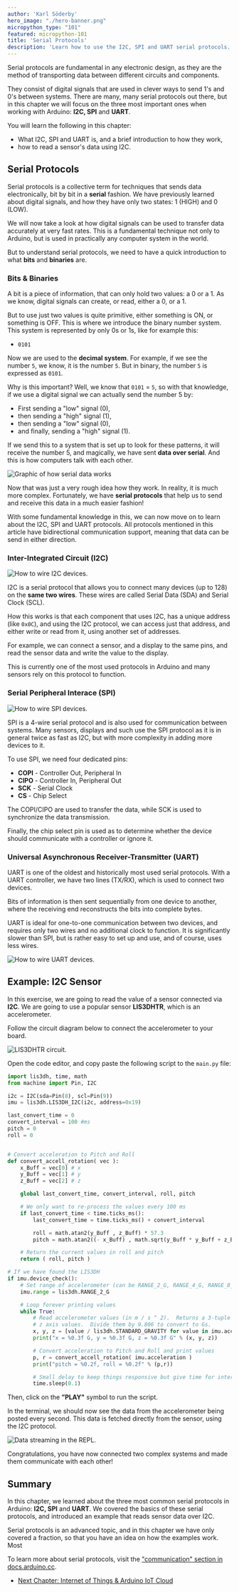```yaml
---
author: 'Karl Söderby'
hero_image: "./hero-banner.png"
micropython_type: "101"
featured: micropython-101
title: 'Serial Protocols'
description: 'Learn how to use the I2C, SPI and UART serial protocols.'
---
```


Serial protocols are fundamental in any electronic design, as they are the method of transporting data between different circuits and components.

They consist of digital signals that are used in clever ways to send 1's and 0's between systems. There are many, many serial protocols out there, but in this chapter we will focus on the three most important ones when working with Arduino: **I2C, SPI** and **UART**.

You will learn the following in this chapter:
- What I2C, SPI and UART is, and a brief introduction to how they work,
- how to read a sensor's data using I2C.

## Serial Protocols

Serial protocols is a collective term for techniques that sends data electronically, bit by bit in a **serial** fashion. We have previously learned about digital signals, and how they have only two states: 1 (HIGH) and 0 (LOW). 

We will now take a look at how digital signals can be used to transfer data accurately at very fast rates. This is a fundamental technique not only to Arduino, but is used in practically any computer system in the world.

But to understand serial protocols, we need to have a quick introduction to what **bits** and **binaries** are.

### Bits & Binaries

A bit is a piece of information, that can only hold two values: a 0 or a 1. As we know, digital signals can create, or read, either a 0, or a 1.

But to use just two values is quite primitive, either something is ON, or something is OFF. This is where we introduce the binary number system. This system is represented by only 0s or 1s, like for example this:

- `0101`

Now we are used to the **decimal system**. For example, if we see the number `5`, we know, it is the number `5`. But in binary, the number `5` is expressed as `0101`.

Why is this important? Well, we know that `0101` = `5`, so with that knowledge, if we use a digital signal we can actually send the number 5 by:
- First sending a "low" signal (0),
- then sending a "high" signal (1),
- then sending a "low" signal (0),
- and finally, sending a "high" signal (1).

If we send this to a system that is set up to look for these patterns, it will receive the number 5, and magically, we have sent **data over serial**. And this is how computers talk with each other.

![Graphic of how serial data works]()

Now that was just a very rough idea how they work. In reality, it is much more complex. Fortunately, we have **serial protocols** that help us to send and receive this data in a much easier fashion!

With some fundamental knowledge in this, we can now move on to learn about the I2C, SPI and UART protocols. All protocols mentioned in this article have bidirectional communication support, meaning that data can be send in either direction.

### Inter-Integrated Circuit (I2C)

![How to wire I2C devices.](assets/i2c.png)

I2C is a serial protocol that allows you to connect many devices (up to 128) on the **same two wires**. These wires are called Serial Data (SDA) and Serial Clock (SCL).

How this works is that each component that uses I2C, has a unique address (like `0x0C`), and using the I2C protocol, we can access just that address, and either write or read from it, using another set of addresses.

For example, we can connect a sensor, and a display to the same pins, and read the sensor data and write the value to the display.

This is currently one of the most used protocols in Arduino and many sensors rely on this protocol to function.

### Serial Peripheral Interace (SPI)

![How to wire SPI devices.](assets/spi.png)

SPI is a 4-wire serial protocol and is also used for communication between systems. Many sensors, displays and such use the SPI protocol as it is in general twice as fast as I2C, but with more complexity in adding more devices to it.

To use SPI, we need four dedicated pins:
- **COPI** - Controller Out, Peripheral In
- **CIPO** - Controller In, Peripheral Out
- **SCK** - Serial Clock
- **CS** - Chip Select

The COPI/CIPO are used to transfer the data, while SCK is used to synchronize the data transmission.

Finally, the chip select pin is used as to determine whether the device should communicate with a controller or ignore it.

### Universal Asynchronous Receiver-Transmitter (UART)

UART is one of the oldest and historically most used serial protocols. With a UART controller, we have two lines (TX/RX), which is used to connect two devices. 

Bits of information is then sent sequentially from one device to another, where the receiving end reconstructs the bits into complete bytes.

UART is ideal for one-to-one communication between two devices, and requires only two wires and no additional clock to function. It is significantly slower than SPI, but is rather easy to set up and use, and of course, uses less wires.

![How to wire UART devices.](assets/uart.png)

## Example: I2C Sensor

In this exercise, we are going to read the value of a sensor connected via **I2C**. We are going to use a popular sensor **LIS3DHTR**, which is an accelerometer.

Follow the circuit diagram below to connect the accelerometer to your board.

![LIS3DHTR circuit.](assets/circuitAccelerometer.png)

Open the code editor, and copy paste the following script to the `main.py` file:

```python
import lis3dh, time, math
from machine import Pin, I2C

i2c = I2C(sda=Pin(8), scl=Pin(9))
imu = lis3dh.LIS3DH_I2C(i2c, address=0x19)

last_convert_time = 0
convert_interval = 100 #ms
pitch = 0
roll = 0


# Convert acceleration to Pitch and Roll
def convert_accell_rotation( vec ):
    x_Buff = vec[0] # x
    y_Buff = vec[1] # y
    z_Buff = vec[2] # z

    global last_convert_time, convert_interval, roll, pitch

    # We only want to re-process the values every 100 ms
    if last_convert_time < time.ticks_ms():
        last_convert_time = time.ticks_ms() + convert_interval

        roll = math.atan2(y_Buff , z_Buff) * 57.3
        pitch = math.atan2((- x_Buff) , math.sqrt(y_Buff * y_Buff + z_Buff * z_Buff)) * 57.3

    # Return the current values in roll and pitch
    return ( roll, pitch )

# If we have found the LIS3DH
if imu.device_check():
    # Set range of accelerometer (can be RANGE_2_G, RANGE_4_G, RANGE_8_G or RANGE_16_G).
    imu.range = lis3dh.RANGE_2_G

    # Loop forever printing values
    while True:
        # Read accelerometer values (in m / s ^ 2).  Returns a 3-tuple of x, y,
        # z axis values.  Divide them by 9.806 to convert to Gs.
        x, y, z = [value / lis3dh.STANDARD_GRAVITY for value in imu.acceleration]
        print("x = %0.3f G, y = %0.3f G, z = %0.3f G" % (x, y, z))

        # Convert acceleration to Pitch and Roll and print values
        p, r = convert_accell_rotation( imu.acceleration )
        print("pitch = %0.2f, roll = %0.2f" % (p,r))

        # Small delay to keep things responsive but give time for interrupt processing.
        time.sleep(0.1)
```

Then, click on the **”PLAY"** symbol to run the script. 

In the terminal, we should now see the data from the accelerometer being posted every second. This data is fetched directly from the sensor, using the I2C protocol.

![Data streaming in the REPL.](assets/repl-i2c-sensor.gif)

Congratulations, you have now connected two complex systems and made them communicate with each other!

## Summary

In this chapter, we learned about the three most common serial protocols in Arduino: **I2C, SPI** and **UART**. We covered the basics of these serial protocols, and introduced an example that reads sensor data over I2C.

Serial protocols is an advanced topic, and in this chapter we have only covered a fraction, so that you have an idea on how the examples work. Most 

To learn more about serial protocols, visit the ["communication" section in docs.arduino.cc](https://docs.arduino.cc/learn/#communication).

- [Next Chapter: Internet of Things & Arduino IoT Cloud](/micropython-course/course/internet-of-things)

